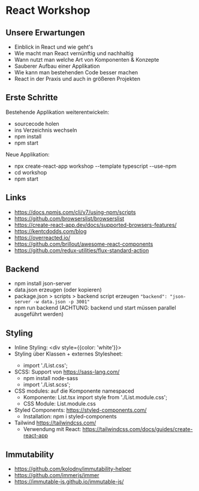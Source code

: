 # React Workshop

## Unsere Erwartungen

- Einblick in React und wie geht's
- Wie macht man React vernünftig und nachhaltig
- Wann nutzt man welche Art von Komponenten & Konzepte
- Sauberer Aufbau einer Applikation
- Wie kann man bestehenden Code besser machen
- React in der Praxis und auch in größeren Projekten

## Erste Schritte

Bestehende Applikation weiterentwickeln:

- sourcecode holen
- ins Verzeichnis wechseln
- npm install
- npm start

Neue Applikation:

- npx create-react-app workshop --template typescript --use-npm
- cd workshop
- npm start

## Links

- https://docs.npmjs.com/cli/v7/using-npm/scripts
- https://github.com/browserslist/browserslist
- https://create-react-app.dev/docs/supported-browsers-features/
- https://kentcdodds.com/blog
- https://overreacted.io/
- https://github.com/brillout/awesome-react-components
- https://github.com/redux-utilities/flux-standard-action

## Backend

- npm install json-server
- data.json erzeugen (oder kopieren)
- package.json > scripts > backend script erzeugen
  `"backend": "json-server -w data.json -p 3001"`
- npm run backend (ACHTUNG: backend und start müssen parallel ausgeführt werden)

## Styling

- Inline Styling: <div style={{color: 'white'}}>
- Styling über Klassen + externes Stylesheet: <div className="foo">
  - import './List.css';
- SCSS: Support von https://sass-lang.com/
  - npm install node-sass
  - import './List.scss';
- CSS modules: auf die Komponente namespaced
  - Komponente: List.tsx
    import style from './List.module.css';
    <div className={style.foo}>
  - CSS Module: List.module.css
- Styled Components: https://styled-components.com/
  - Installation: npm i styled-components
- Tailwind https://tailwindcss.com/
  - Verwendung mit React: https://tailwindcss.com/docs/guides/create-react-app

## Immutability

- https://github.com/kolodny/immutability-helper
- https://github.com/immerjs/immer
- https://immutable-js.github.io/immutable-js/
